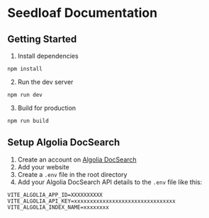 # Seedloaf Documentation

## Getting Started

1. Install dependencies

```
npm install
```

2. Run the dev server

```
npm run dev
```

3. Build for production

```
npm run build
```

## Setup Algolia DocSearch

1. Create an account on [Algolia DocSearch](https://docsearch.algolia.com/)
2. Add your website
3. Create a `.env` file in the root directory
4. Add your Algolia DocSearch API details to the `.env` file like this:

```
VITE_ALGOLIA_APP_ID=XXXXXXXXXX
VITE_ALGOLIA_API_KEY=xxxxxxxxxxxxxxxxxxxxxxxxxxxxxxxx
VITE_ALGOLIA_INDEX_NAME=xxxxxxxx
```
